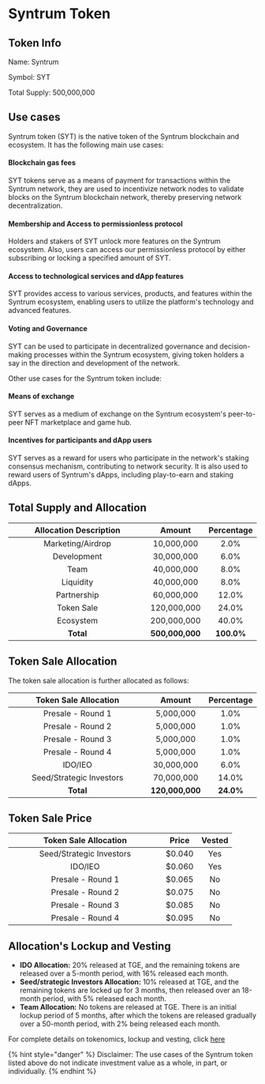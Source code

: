 # Syntrum Token

## Token Info

Name: Syntrum

Symbol: SYT

Total Supply: 500,000,000

## Use cases

Syntrum token (SYT) is the native token of the Syntrum blockchain and ecosystem. It has the following main use cases:

#### Blockchain gas fees&#x20;

SYT tokens serve as a means of payment for transactions within the Syntrum network, they are used to incentivize network nodes to validate blocks on the Syntrum blockchain network, thereby preserving network decentralization.

#### Membership and Access to permissionless protocol&#x20;

Holders and stakers of SYT unlock more features on the Syntrum ecosystem. Also, users can access our permissionless protocol by either subscribing or locking a specified amount of SYT.

#### Access to technological services and dApp features

SYT provides access to various services, products, and features within the Syntrum ecosystem, enabling users to utilize the platform's technology and advanced features.

#### Voting and Governance&#x20;

SYT can be used to participate in decentralized governance and decision-making processes within the Syntrum ecosystem, giving token holders a say in the direction and development of the network.

Other use cases for the Syntrum token include:

#### Means of exchange

SYT serves as a medium of exchange on the Syntrum ecosystem's peer-to-peer NFT marketplace and game hub.

#### Incentives for participants and dApp users

SYT serves as a reward for users who participate in the network's staking consensus mechanism, contributing to network security. It is also used to reward users of Syntrum's dApps, including play-to-earn and staking dApps.

## Total Supply and Allocation

<table><thead><tr><th width="295.5806451612903" align="center">Allocation Description</th><th align="center">Amount</th><th align="center">Percentage</th></tr></thead><tbody><tr><td align="center">Marketing/Airdrop</td><td align="center">10,000,000</td><td align="center">2.0%</td></tr><tr><td align="center">Development</td><td align="center">30,000,000</td><td align="center">6.0%</td></tr><tr><td align="center">Team</td><td align="center">40,000,000</td><td align="center">8.0%</td></tr><tr><td align="center">Liquidity</td><td align="center">40,000,000</td><td align="center">8.0%</td></tr><tr><td align="center">Partnership</td><td align="center">60,000,000</td><td align="center">12.0%</td></tr><tr><td align="center">Token Sale</td><td align="center">120,000,000</td><td align="center">24.0%</td></tr><tr><td align="center">Ecosystem</td><td align="center">200,000,000</td><td align="center">40.0%</td></tr><tr><td align="center"><strong>Total</strong></td><td align="center"><strong>500,000,000</strong></td><td align="center"><strong>100.0%</strong></td></tr></tbody></table>

## Token Sale Allocation

The token sale allocation is further allocated as follows:

<table><thead><tr><th width="295.5806451612903" align="center">Token Sale Allocation</th><th align="center">Amount</th><th align="center">Percentage</th></tr></thead><tbody><tr><td align="center">Presale - Round 1</td><td align="center">5,000,000</td><td align="center">1.0%</td></tr><tr><td align="center">Presale - Round 2</td><td align="center">5,000,000</td><td align="center">1.0%</td></tr><tr><td align="center">Presale - Round 3</td><td align="center">5,000,000</td><td align="center">1.0%</td></tr><tr><td align="center">Presale - Round 4</td><td align="center">5,000,000</td><td align="center">1.0%</td></tr><tr><td align="center">IDO/IEO</td><td align="center">30,000,000</td><td align="center">6.0%</td></tr><tr><td align="center">Seed/Strategic Investors</td><td align="center">70,000,000</td><td align="center">14.0%</td></tr><tr><td align="center"><strong>Total</strong></td><td align="center"><strong>120,000,000</strong></td><td align="center"><strong>24.0%</strong></td></tr></tbody></table>

## Token Sale Price

<table><thead><tr><th width="295.5806451612903" align="center">Token Sale Allocation</th><th align="center">Price</th><th align="center">Vested</th></tr></thead><tbody><tr><td align="center">Seed/Strategic Investors</td><td align="center">$0.040</td><td align="center">Yes</td></tr><tr><td align="center">IDO/IEO</td><td align="center">$0.060</td><td align="center">Yes</td></tr><tr><td align="center">Presale - Round 1</td><td align="center">$0.065</td><td align="center">No</td></tr><tr><td align="center">Presale - Round 2</td><td align="center">$0.075</td><td align="center">No</td></tr><tr><td align="center">Presale - Round 3</td><td align="center">$0.085</td><td align="center">No</td></tr><tr><td align="center">Presale - Round 4</td><td align="center">$0.095</td><td align="center">No</td></tr></tbody></table>

## Allocation's Lockup and Vesting

* **IDO Allocation:** 20% released at TGE, and the remaining tokens are released over a 5-month period, with 16% released each month.
* **Seed/strategic Investors Allocation:** 10% released at TGE, and the remaining tokens are locked up for 3 months, then released over an 18-month period, with 5% released each month.
* **Team Allocation:** No tokens are released at TGE. There is an initial lockup period of 5 months, after which the tokens are released gradually over a 50-month period, with 2% being released each month.

For complete details on tokenomics, lockup and vesting, click [here](http://localhost:5000/s/gGUscxg1GFt2VeQtpOaP/key-products/debank-2.0)

{% hint style="danger" %}
Disclaimer: The use cases of the Syntrum token listed above do not indicate investment value as a whole, in part, or individually.
{% endhint %}
